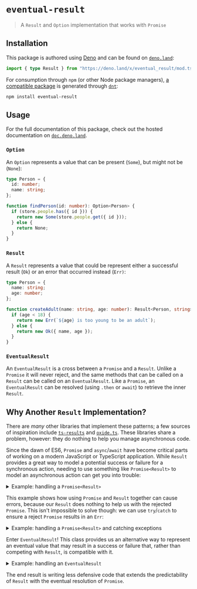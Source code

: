 # `eventual-result`

> A `Result` and `Option` implementation that works with `Promise`

## Installation

This package is authored using [Deno](https://deno.land) and can be found on
[`deno.land`](https://deno.land/x/eventual_result):

```ts
import { type Result } from "https://deno.land/x/eventual_result/mod.ts";
```

For consumption through `npm` (or other Node package managers),
[a compatible package][npm-pkg] is generated through
[`dnt`](https://github.com/denoland/dnt):

```bash
npm install eventual-result
```

## Usage

For the full documentation of this package, check out the hosted documentation
on [`doc.deno.land`][docs].

### `Option`

An `Option` represents a value that can be present (`Some`), but might not be
(`None`):

```typescript
type Person = {
  id: number;
  name: string;
};

function findPerson(id: number): Option<Person> {
  if (store.people.has({ id })) {
    return new Some(store.people.get({ id }));
  } else {
    return None;
  }
}
```

### `Result`

A `Result` represents a value that could be represent either a successful result
(`Ok`) or an error that occurred instead (`Err)`:

```typescript
type Person = {
  name: string;
  age: number;
};

function createAdult(name: string, age: number): Result<Person, string> {
  if (age < 18) {
    return new Err(`${age} is too young to be an adult`);
  } else {
    return new Ok({ name, age });
  }
}
```

### `EventualResult`

An `EventualResult` is a cross between a `Promise` and a `Result`. Unlike a
`Promise` it will never reject, and the same methods that can be called on a
`Result` can be called on an `EventualResult`. Like a `Promise`, an
`EventualResult` can be resolved (using `.then` or `await`) to retrieve the
inner `Result`.

## Why Another `Result` Implementation?

There are _many_ other libraries that implement these patterns; a few sources of
inspiration include [`ts-results`](https://github.com/vultix/ts-results) and
[`oxide.ts`](https://github.com/traverse1984/oxide.ts). These libraries share a
problem, however: they do nothing to help you manage asynchronous code.

Since the dawn of ES6, `Promise` and `async`/`await` have become critical parts
of working on a modern JavaScript or TypeScript application. While `Result`
provides a great way to model a potential success or failure for a synchronous
action, needing to use something like `Promise<Result>` to model an asynchronous
action can get you into trouble:

<details>
  <summary>Example: handling a <code>Promise&lt;Result&gt;</code></summary>
  <p>

Let's suppose that we want to read a file asynchronously and then validate it to
produce a `Result`. That might look something like this:

```typescript
import { readFile } from "node:fs/promises";

declare function isValid(content: string): boolean;

function validateFile(content: string): Result<string, string> {
  if (isValid(content)) {
    return Ok(content);
  } else {
    return Err("The file content is not valid");
  }
}

async function readValidFile(path: string): Promise<Result<string, string>> {
  const content = await readFile(path);

  return validateFile(content);
}

// Let's say that `path/to/file.txt` points to a location that does not exist
const potentiallyValidFile = await readValidFile("path/to/file.txt");
```

What happens here? An exception will be thrown! Even though we want to be using
`Result` to model an error state, `readFile` doesn't know anything about that;
the `await`ed promise rejects and an exception is thrown.

</p></details>

This example shows how using `Promise` and `Result` together can cause errors,
because our `Result` does nothing to help us with the rejected `Promise`. This
isn't impossible to solve though: we can use `try`/`catch` to ensure a reject
`Promise` results in an `Err`:

<details>
  <summary>Example: handling a <code>Promise&lt;Result&gt;</code> and catching exceptions</summary>
  <p>

Let's improve on our last example by ensuring that an error from `readFile`
doesn't cause `readValidFile` to result in a rejected `Promise`!

```typescript
import { readFile } from "node:fs/promises";

declare function isValid(content: string): boolean;

function validateFile(content: string): Result<string, string> {
  if (isValid(content)) {
    return new Ok(content);
  } else {
    return new Err("The file content is not valid");
  }
}

async function readValidFile(path: string): Promise<Result<string, string>> {
  try {
    const content = await readFile(path);

    return validateFile(content);
  } catch (e: unknown) {
    return new Err(String(e));
  }
}

// Let's say that `path/to/file.txt` points to a location that does not exist
const potentiallyValidFile = await readValidFile("path/to/file.txt");
```

What happens this time? Rather than throwing an exception, we get a resolution
to an `Err`. Success!

But... can we do better? What are some problems with the code above?

- Having to defensively wrap every asynchronous function in a `try`/`catch`
  doesn't feel good. While we _do_ want to be exhaustive about handling errors,
  we _don't_ want to have to write defensive code. Additionally, when you are
  working in a codebase that has adopted the `Result` pattern, these locations
  where `try`/`catch` are required to wrap third-party code really stand out.
- We lose the top-to-bottom readability of the `readValidFile` function. The
  error handling for `readFile` is way down at the bottom instead of being
  anywhere near the actual function call.

What might a solution to these problems look like?

</p></details>

Enter `EventualResult`! This class provides us an alternative way to represent
an eventual value that may result in a success or failure that, rather than
competing with `Result`, is compatible with it.

<details>
  <summary>Example: handling an <code>EventualResult</code></summary>
  <p>

Let's look at the same example, but this time making use of an `EventualResult`
instead of a `Promise<Result>`:

```typescript
import { readFile } from "node:fs/promises";

declare function isValid(content: string): boolean;

function validateFile(content: string): Result<string, string> {
  if (isValid(content)) {
    return new Ok(content);
  } else {
    return new Err("The file content is not valid");
  }
}

function readValidFile(path: string): EventualResult<string> {
  return new EventualResult(readFile(path)).andThen((content) =>
    validateFile(content)
  );
}

// Let's say that `path/to/file.txt` points to a location that does not exist
const eventualPotentiallyValidFile = readValidFile("path/to/file.txt");
```

What has changed?

1. We no longer need specific `try`/`catch` wrapping around `readFile`; by
   passing it through `EventualResult`, we no longer end up with a `Promise`
   that can reject. If an error during the file read occurs, the
   `EventualResult` will resolve to an `Err`.
2. We don't need any conditional logic when validating the file that handles
   what to do when the file read failed. `EventualResult` implements most of the
   same methods that `Result` does, we can lean on our existing knowledge about
   working with `Result` to only validate the contents if the file read
   _eventually_ results in an `Ok`.

</p></details>

The end result is writing less defensive code that extends the predictability of
`Result` with the eventual resolution of `Promise`.

[docs]: https://doc.deno.land/https://deno.land/x/eventual_result/mod.ts
[npm-pkg]: https://www.npmjs.com/package/eventual-result
